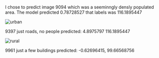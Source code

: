I chose to predict image 9094 which was a seeminngly densly populated area. The model predicted 0.78728527 that labels was 116.1895447

![urban](https://user-images.githubusercontent.com/67922294/88574469-61f93e80-d010-11ea-8f13-14c40f35a1b0.png)

9397 just roads, no people predicted: 4.8975797 116.1895447

![rural](https://user-images.githubusercontent.com/67922294/88574920-13986f80-d011-11ea-9ded-730a9d747084.png)

9961 just a few buildings predicted: -0.62696415, 99.66568756

